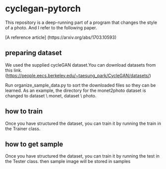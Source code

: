 # cyclegan-pytorch
This repository is a deep-running part of a program that changes the style of a photo. And I refer to the following paper.
<p>[A reference article] (https://arxiv.org/abs/1703.10593)</p>

## preparing dataset
We used the supplied cycleGAN dataset.You can download datasets from this link.(https://people.eecs.berkeley.edu/~taesung_park/CycleGAN/datasets/)  

Run organize_sample_data.py to sort the downloaded files so they can be learned. As an example, the directory for the monet2photo dataset is changed to dataset \ monet, dataset \ photo.

## how to train
Once you have structured the dataset, you can train it by running the train in the Trainer class.

## how to get sample
Once you have structured the dataset, you can train it by running the test in the Tester class. then sample image will be stored in samples
